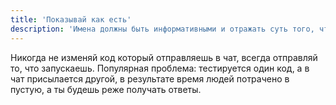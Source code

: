 ```yaml
---
title: 'Показывай как есть'
description: 'Имена должны быть информативными и отражать суть того, что они представляют.'
---
```


Никогда не изменяй код который отправляешь в чат, всегда отправляй то, что запускаешь. Популярная проблема: тестируется
один код, а в чат присылается другой, в результате время людей потрачено в пустую, а ты будешь реже получать ответы.

